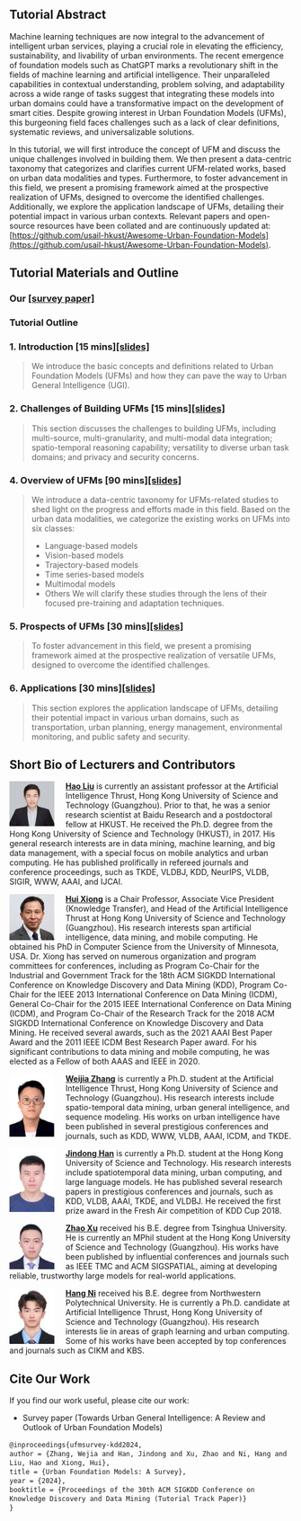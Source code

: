 
<!-- Welcome to our KDD' 24 Tutorial, "Towards Urban General Intelligence Through Urban Foundation Models".

Website: https://chaunceykung.github.io/temporal-causal-discovery-tutorial/ -->


## Tutorial Abstract

Machine learning techniques are now integral to the advancement of intelligent urban services, playing a crucial role in elevating the efficiency, sustainability, and livability of urban environments. The recent emergence of foundation models such as ChatGPT marks a revolutionary shift in the fields of machine learning and artificial intelligence. Their unparalleled capabilities in contextual understanding, problem solving, and adaptability across a wide range of tasks suggest that integrating these models into urban domains could have a transformative impact on the development of smart cities. 
Despite growing interest in Urban Foundation Models (UFMs), this burgeoning field faces challenges such as a lack of clear definitions, systematic reviews, and universalizable solutions.

In this tutorial, we will first introduce the concept of UFM and discuss the unique challenges involved in building them. 
We then present a data-centric taxonomy that categorizes and clarifies current UFM-related works, based on urban data modalities and types. 
Furthermore, to foster advancement in this field, we present a promising framework aimed at the prospective realization of UFMs, designed to overcome the identified challenges. 
Additionally, we explore the application landscape of UFMs, detailing their potential impact in various urban contexts.
Relevant papers and open-source resources have been collated and are continuously updated at: [https://github.com/usail-hkust/Awesome-Urban-Foundation-Models](https://github.com/usail-hkust/Awesome-Urban-Foundation-Models).


## Tutorial Materials and Outline

### Our [[survey paper]](https://arxiv.org/abs/2402.01749) 

### Tutorial Outline

### 1. Introduction [15 mins][[slides]](slides/UFM_Tutorial_Proposal.pdf)

  > We introduce the basic concepts and definitions related to Urban Foundation Models (UFMs) and how they can pave the way to Urban General Intelligence (UGI).

### 2. Challenges of Building UFMs [15 mins][[slides]](slides/UFM_Tutorial_Proposal.pdf)
  > This section discusses the challenges to building UFMs, including multi-source, multi-granularity, and multi-modal data integration; spatio-temporal reasoning capability; versatility to diverse urban task domains; and privacy and security concerns. 

### 4. Overview of UFMs [90 mins][[slides]](slides/UFM_Tutorial_Proposal.pdf)

  > We introduce a data-centric taxonomy for UFMs-related studies to shed light on the progress and efforts made in this field. Based on the urban data modalities, we categorize the existing works on UFMs into six classes: 
  > - Language-based models
  > - Vision-based models
  > - Trajectory-based models
  > - Time series-based models
  > - Multimodal models
  > - Others
  > We will clarify these studies through the lens of their focused pre-training and adaptation techniques. 

### 5. Prospects of UFMs [30 mins][[slides]](slides/UFM_Tutorial_Proposal.pdf)

  > To foster advancement in this field, we present a promising framework aimed at the prospective realization of versatile UFMs, designed to overcome the identified challenges.

### 6. Applications [30 mins][[slides]](slides/UFM_Tutorial_Proposal.pdf)

  > This section explores the application landscape of UFMs, detailing their potential impact in various urban domains, such as transportation, urban planning, energy management, environmental monitoring, and public safety and security.

## Short Bio of Lecturers and Contributors

<img align="left" src="figs/haoliu.jpg" width="80" style="margin-right: 20px;">**[Hao Liu](https://raymondhliu.github.io/)** is currently an assistant professor at the Artificial Intelligence Thrust, Hong Kong University of Science and Technology (Guangzhou). Prior to that, he was a senior research scientist at Baidu Research and a postdoctoral fellow at HKUST. He received the Ph.D. degree from the Hong Kong University of Science and Technology (HKUST), in 2017. His general research interests are in data mining, machine learning, and big data management, with a special focus on mobile analytics and urban computing. He has published prolifically in refereed journals and conference proceedings, such as TKDE, VLDBJ, KDD, NeurIPS, VLDB, SIGIR, WWW, AAAI, and IJCAI.


<img align="left" src="figs/huixiong.jpg" width="80" style="margin-right: 20px;">**[Hui Xiong](https://scholar.google.com/citations?user=cVDF1tkAAAAJ&hl=en)** is a Chair Professor, Associate Vice President (Knowledge Transfer), and Head of the Artificial Intelligence Thrust at Hong Kong University of Science and Technology (Guangzhou). His research interests span artificial intelligence, data mining, and mobile computing. He obtained his PhD in Computer Science from the University of Minnesota, USA. Dr. Xiong has served on numerous organization and program committees for conferences, including as Program Co-Chair for the Industrial and Government Track for the 18th ACM SIGKDD International Conference on Knowledge Discovery and Data Mining (KDD), Program Co-Chair for the IEEE 2013 International Conference on Data Mining (ICDM), General Co-Chair for the 2015 IEEE International Conference on Data Mining (ICDM), and Program Co-Chair of the Research Track for the 2018 ACM SIGKDD International Conference on Knowledge Discovery and Data Mining. He received several awards, such as the 2021 AAAI Best Paper Award and the 2011 IEEE ICDM Best Research Paper award. For his significant contributions to data mining and mobile computing, he was elected as a Fellow of both AAAS and IEEE in 2020.

<img align="left" src="figs/weijiazhang.png" width="80" style="margin-right: 20px;">**[Weijia Zhang](https://scholar.google.com/citations?user=lSi3CIoAAAAJ&hl=en)** is currently a Ph.D. student at the Artificial Intelligence Thrust, Hong Kong University of Science and Technology (Guangzhou). His research interests include spatio-temporal data mining, urban general intelligence, and sequence modeling. His works on urban intelligence have been published in several prestigious conferences and journals, such as KDD, WWW, VLDB, AAAI, ICDM, and TKDE. 

<img align="left" src="figs/jindonghan.jpg" width="80" style="margin-right: 20px;">**[Jindong Han](https://scholar.google.com/citations?user=e9lFam0AAAAJ&hl=en)** is currently a Ph.D. student at the Hong Kong University of Science and Technology. His research interests include spatiotemporal data mining, urban computing, and large language models. He has published several research papers in prestigious conferences and journals, such as KDD, VLDB, AAAI, TKDE, and VLDBJ. He received the first prize award in the Fresh Air competition of KDD Cup 2018.

<img align="left" src="figs/zhaoxu.jpg" width="80" style="margin-right: 20px;">**[Zhao Xu](https://xzbill.top/zhaoxu/)** received his B.E. degree from Tsinghua University. He is currently an MPhil student at the Hong Kong University of Science and Technology (Guangzhou). His works have been published by influential conferences and journals such as IEEE TMC and ACM SIGSPATIAL, aiming at developing reliable, trustworthy large models for real-world applications.

<img align="left" src="figs/hangni.jpg" width="80" style="margin-right: 20px;">**[Hang Ni](https://scholar.google.com/citations?user=2jk7gKYAAAAJ&hl=en)** received his B.E. degree from Northwestern Polytechnical University. He is currently a Ph.D. candidate at Artificial Intelligence Thrust, Hong Kong University of Science and Technology (Guangzhou). His research interests lie in areas of graph learning and urban computing. Some of his works have been accepted by top conferences and journals such as CIKM and KBS.



## Cite Our Work 

If you find our work useful, please cite our work:
- Survey paper (Towards Urban General Intelligence: A Review and Outlook of Urban Foundation Models)
```
@inproceedings{ufmsurvey-kdd2024,
author = {Zhang, Wejia and Han, Jindong and Xu, Zhao and Ni, Hang and Liu, Hao and Xiong, Hui},
title = {Urban Foundation Models: A Survey},
year = {2024},
booktitle = {Proceedings of the 30th ACM SIGKDD Conference on Knowledge Discovery and Data Mining (Tutorial Track Paper)}
}
```



<script type="text/javascript" id="clustrmaps" src="//clustrmaps.com/map_v2.js?d=b6BS2zVobvt0L0oFSuPX_FQATkqZcU2tDTPgGEiwG3s&cl=ffffff&w=a"></script>

